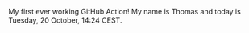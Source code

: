 My first ever working GitHub Action!
My name is Thomas and today is Tuesday, 20 October, 14:24 CEST. 
